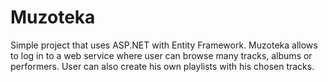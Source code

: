 # Muzoteka

Simple project that uses ASP.NET with Entity Framework. Muzoteka allows to log in to a web service where user can browse many tracks, albums or performers. User can also create his own playlists with his chosen tracks.
